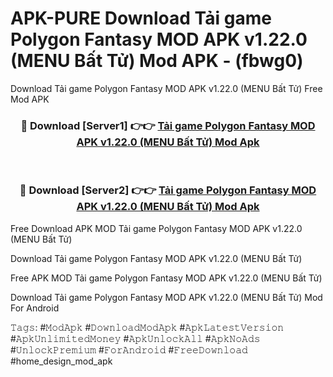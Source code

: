 # APK-PURE Download Tải game Polygon Fantasy MOD APK v1.22.0 (MENU Bất Tử) Mod APK - (fbwg0)
Download Tải game Polygon Fantasy MOD APK v1.22.0 (MENU Bất Tử) Free Mod APK

<div align="center">
<h3>🔴 Download [Server1] 👉👉 <a href="https://apk-comot.site?title=Tải_game_Polygon_Fantasy_MOD_APK_v1.22.0_(MENU_Bất_Tử)">Tải game Polygon Fantasy MOD APK v1.22.0 (MENU Bất Tử) Mod Apk</a></h3><br>

<h3>🔴 Download [Server2] 👉👉 <a href="https://apk-comot.site?title=Tải_game_Polygon_Fantasy_MOD_APK_v1.22.0_(MENU_Bất_Tử)">Tải game Polygon Fantasy MOD APK v1.22.0 (MENU Bất Tử) Mod Apk</a></h3>
</div>


Free Download APK MOD Tải game Polygon Fantasy MOD APK v1.22.0 (MENU Bất Tử)

Download Tải game Polygon Fantasy MOD APK v1.22.0 (MENU Bất Tử) 

Free APK MOD Tải game Polygon Fantasy MOD APK v1.22.0 (MENU Bất Tử) 

Download Tải game Polygon Fantasy MOD APK v1.22.0 (MENU Bất Tử) Mod For Android

𝚃𝚊𝚐𝚜: #𝙼𝚘𝚍𝙰𝚙𝚔 #𝙳𝚘𝚠𝚗𝚕𝚘𝚊𝚍𝙼𝚘𝚍𝙰𝚙𝚔 #𝙰𝚙𝚔𝙻𝚊𝚝𝚎𝚜𝚝𝚅𝚎𝚛𝚜𝚒𝚘𝚗 #𝙰𝚙𝚔𝚄𝚗𝚕𝚒𝚖𝚒𝚝𝚎𝚍𝙼𝚘𝚗𝚎𝚢 #𝙰𝚙𝚔𝚄𝚗𝚕𝚘𝚌𝚔𝙰𝚕𝚕 #𝙰𝚙𝚔𝙽𝚘𝙰𝚍𝚜 #𝚄𝚗𝚕𝚘𝚌𝚔𝙿𝚛𝚎𝚖𝚒𝚞𝚖 #𝙵𝚘𝚛𝙰𝚗𝚍𝚛𝚘𝚒𝚍 #𝙵𝚛𝚎𝚎𝙳𝚘𝚠𝚗𝚕𝚘𝚊𝚍 #home_design_mod_apk